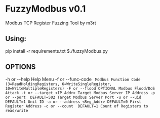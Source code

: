 # FuzzyModbus v0.1
Modbus TCP Register Fuzzing Tool by m3rt

## Using:
pip install -r requirements.txt
$./fuzzyModbus.py <OPTIONS>

## OPTIONS
-h or --help	Help Menu
-f or --func-code <Code>	Modbus Function Code (3=ReadHoldingRegisters, 6=WriteSingleRegister, 10=WriteMultipleRegisters)
-F or --flood	OPTIONAL Modbus Flood/DoS Attack
-t or --target <IP_Addr>	Target Modbus Server IP Address
-p or --port <Port>	DEFAULT=502 Target Modbus Server Port
-u or --uid <UID>	DEFAULT=1 Unit ID
-a or --address <Reg_Addr>	DEFAULT=0 First Register Address
-c or --count <Count>	DEFAULT=1 Count of Registers to read/write
